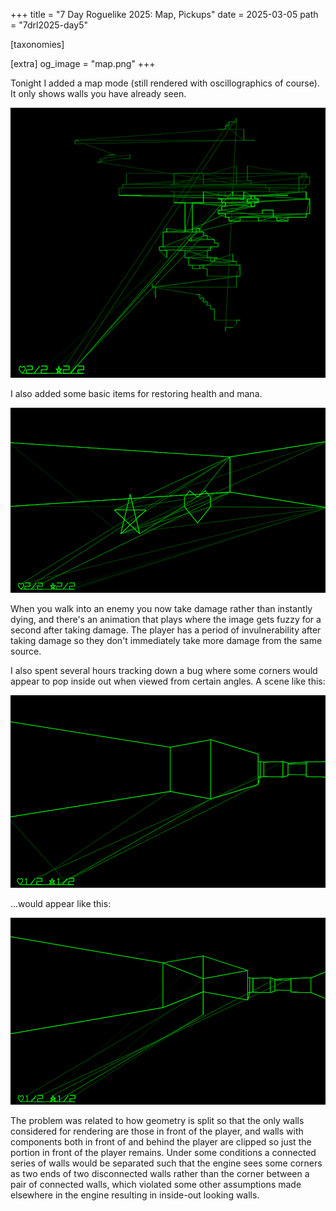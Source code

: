 +++
title = "7 Day Roguelike 2025: Map, Pickups"
date = 2025-03-05
path = "7drl2025-day5"

[taxonomies]

[extra]
og_image = "map.png"
+++

Tonight I added a map mode (still rendered with oscillographics of course). It
only shows walls you have already seen.

![Top-down map of a dungeon, rendered with oscillographics](map.png)

I also added some basic items for restoring health and mana.

![3d scene showing a star and heart-shaped pickups on the ground](pickups.png)

When you walk into an enemy you now take damage rather than instantly dying,
and there's an animation that plays where the image gets fuzzy for a second
after taking damage. The player has a period of invulnerability after taking
damage so they don't immediately take more damage from the same source.

I also spent several hours tracking down a bug where some corners would appear to pop inside out when viewed from certain angles. A scene like this:

![3d scene where everything looks fine](good.png)

...would appear like this:

![The sceen from above but one of the corners appears inside out](bad.png)

The problem was related to how geometry is split so that the only walls
considered for rendering are those in front of the player, and walls with
components both in front of and behind the player are clipped so just the
portion in front of the player remains. Under some conditions a connected
series of walls would be separated such that the engine sees some corners as
two ends of two disconnected walls rather than the corner between a pair of
connected walls, which violated some other assumptions made elsewhere in the
engine resulting in inside-out looking walls.
